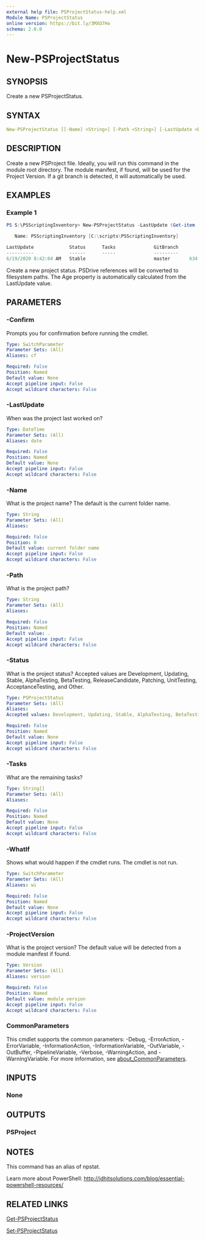 ```yaml
---
external help file: PSProjectStatus-help.xml
Module Name: PSProjectStatus
online version: https://bit.ly/3MXO7Ho
schema: 2.0.0
---
```


# New-PSProjectStatus

## SYNOPSIS

Create a new PSProjectStatus.

## SYNTAX

```yaml
New-PSProjectStatus [[-Name] <String>] [-Path <String>] [-LastUpdate <DateTime>] [-Tasks <String[]>] [-Status <PSProjectStatus>] [-ProjectVersion <Version>] [-WhatIf] [-Confirm] [<CommonParameters>]
```

## DESCRIPTION

Create a new PSProject file. Ideally, you will run this command in the module root directory. The module manifest, if found, will be used for the Project Version. If a git branch is detected, it will automatically be used.

## EXAMPLES

### Example 1

```powershell
PS S:\PSScriptingInventory> New-PSProjectStatus -LastUpdate (Get-item .\PSScriptingInventory.psd1).lastwritetime -Status Stable

   Name: PSScriptingInventory [C:\scripts\PSScriptingInventory]

LastUpdate             Status      Tasks              GitBranch          Age
----------             ------      -----              ---------          ---
6/19/2020 8:42:04 AM   Stable                         master       634.01:13
```

Create a new project status. PSDrive references will be converted to filesystem paths. The Age property is automatically calculated from the LastUpdate value.

## PARAMETERS

### -Confirm

Prompts you for confirmation before running the cmdlet.

```yaml
Type: SwitchParameter
Parameter Sets: (All)
Aliases: cf

Required: False
Position: Named
Default value: None
Accept pipeline input: False
Accept wildcard characters: False
```

### -LastUpdate

When was the project last worked on?

```yaml
Type: DateTime
Parameter Sets: (All)
Aliases: date

Required: False
Position: Named
Default value: None
Accept pipeline input: False
Accept wildcard characters: False
```

### -Name

What is the project name? The default is the current folder name.

```yaml
Type: String
Parameter Sets: (All)
Aliases:

Required: False
Position: 0
Default value: current folder name
Accept pipeline input: False
Accept wildcard characters: False
```

### -Path

What is the project path?

```yaml
Type: String
Parameter Sets: (All)
Aliases:

Required: False
Position: Named
Default value: .
Accept pipeline input: False
Accept wildcard characters: False
```

### -Status

What is the project status? Accepted values are Development, Updating, Stable, AlphaTesting, BetaTesting, ReleaseCandidate, Patching, UnitTesting, AcceptanceTesting, and Other.

```yaml
Type: PSProjectStatus
Parameter Sets: (All)
Aliases:
Accepted values: Development, Updating, Stable, AlphaTesting, BetaTesting, ReleaseCandidate, Patching, UnitTesting, AcceptanceTesting, Other

Required: False
Position: Named
Default value: None
Accept pipeline input: False
Accept wildcard characters: False
```

### -Tasks

What are the remaining tasks?

```yaml
Type: String[]
Parameter Sets: (All)
Aliases:

Required: False
Position: Named
Default value: None
Accept pipeline input: False
Accept wildcard characters: False
```

### -WhatIf

Shows what would happen if the cmdlet runs.
The cmdlet is not run.

```yaml
Type: SwitchParameter
Parameter Sets: (All)
Aliases: wi

Required: False
Position: Named
Default value: None
Accept pipeline input: False
Accept wildcard characters: False
```

### -ProjectVersion

What is the project version? The default value will be detected from a module manifest if found.

```yaml
Type: Version
Parameter Sets: (All)
Aliases: version

Required: False
Position: Named
Default value: module version
Accept pipeline input: False
Accept wildcard characters: False
```

### CommonParameters

This cmdlet supports the common parameters: -Debug, -ErrorAction, -ErrorVariable, -InformationAction, -InformationVariable, -OutVariable, -OutBuffer, -PipelineVariable, -Verbose, -WarningAction, and -WarningVariable. For more information, see [about_CommonParameters](http://go.microsoft.com/fwlink/?LinkID=113216).

## INPUTS

### None

## OUTPUTS

### PSProject

## NOTES

This command has an alias of npstat.

Learn more about PowerShell: http://jdhitsolutions.com/blog/essential-powershell-resources/

## RELATED LINKS

[Get-PSProjectStatus](Get-PSProjectStatus.md)

[Set-PSProjectStatus](Set-PSProjectStatus.md)
